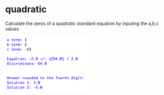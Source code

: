 # quadratic
Calculate the zeros of a quadratic standard equation by inputing the a,b,c values



![alt text](https://github.com/otjrocks/quadratic/blob/master/Screen%20Shot%202018-09-26%20at%202.39.50%20PM.png?raw=true)

    
